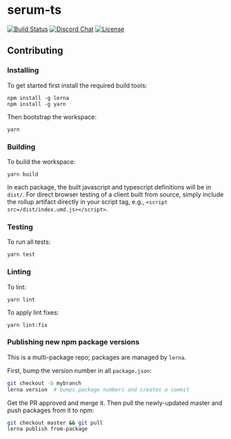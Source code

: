 # serum-ts

[![Build Status](https://travis-ci.com/project-serum/serum-ts.svg?branch=master)](https://travis-ci.com/project-serum/serum-ts)
[![Discord Chat](https://img.shields.io/discord/739225212658122886?color=blueviolet)](https://discord.com/channels/739225212658122886)
[![License](https://img.shields.io/github/license/project-serum/serum-dex?color=blue)](https://opensource.org/licenses/Apache-2.0)

## Contributing

### Installing

To get started first install the required build tools:

```
npm install -g lerna
npm install -g yarn
```

Then bootstrap the workspace:

```
yarn
```

### Building

To build the workspace:

```
yarn build
```

In each package, the built javascript and typescript definitions will be in `dist/`. For direct browser testing of a client built from source, simply include the rollup artifact directly in your script tag, e.g., `<script src=/dist/index.umd.js></script>`.

### Testing

To run all tests:

```
yarn test
```

### Linting

To lint:

```
yarn lint
```

To apply lint fixes:

```
yarn lint:fix
```

### Publishing new npm package versions

This is a multi-package repo; packages are managed by `lerna`.

First, bump the version number in all `package.json`:

```sh
git checkout -b mybranch
lerna version  # bumps package numbers and creates a commit
```

Get the PR approved and merge it. Then pull the newly-updated master
and push packages from it to npm:

```sh
git checkout master && git pull
lerna publish from-package
```
